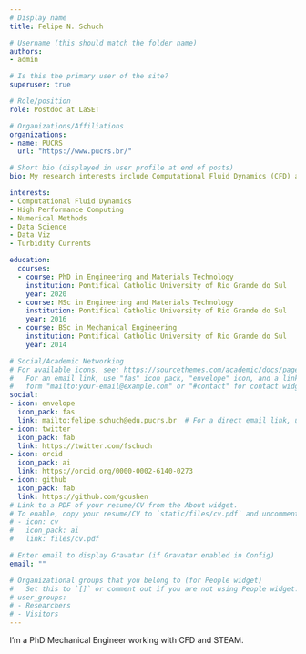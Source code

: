 ```yaml
---
# Display name
title: Felipe N. Schuch

# Username (this should match the folder name)
authors:
- admin

# Is this the primary user of the site?
superuser: true

# Role/position
role: Postdoc at LaSET

# Organizations/Affiliations
organizations:
- name: PUCRS
  url: "https://www.pucrs.br/"

# Short bio (displayed in user profile at end of posts)
bio: My research interests include Computational Fluid Dynamics (CFD) and STEAM.

interests:
- Computational Fluid Dynamics
- High Performance Computing
- Numerical Methods
- Data Science
- Data Viz
- Turbidity Currents

education:
  courses:
  - course: PhD in Engineering and Materials Technology
    institution: Pontifical Catholic University of Rio Grande do Sul
    year: 2020
  - course: MSc in Engineering and Materials Technology
    institution: Pontifical Catholic University of Rio Grande do Sul
    year: 2016
  - course: BSc in Mechanical Engineering
    institution: Pontifical Catholic University of Rio Grande do Sul
    year: 2014

# Social/Academic Networking
# For available icons, see: https://sourcethemes.com/academic/docs/page-builder/#icons
#   For an email link, use "fas" icon pack, "envelope" icon, and a link in the
#   form "mailto:your-email@example.com" or "#contact" for contact widget.
social:
- icon: envelope
  icon_pack: fas
  link: mailto:felipe.schuch@edu.pucrs.br  # For a direct email link, use "mailto:test@example.org".
- icon: twitter
  icon_pack: fab
  link: https://twitter.com/fschuch
- icon: orcid
  icon_pack: ai
  link: https://orcid.org/0000-0002-6140-0273
- icon: github
  icon_pack: fab
  link: https://github.com/gcushen
# Link to a PDF of your resume/CV from the About widget.
# To enable, copy your resume/CV to `static/files/cv.pdf` and uncomment the lines below.
# - icon: cv
#   icon_pack: ai
#   link: files/cv.pdf

# Enter email to display Gravatar (if Gravatar enabled in Config)
email: ""

# Organizational groups that you belong to (for People widget)
#   Set this to `[]` or comment out if you are not using People widget.
# user_groups:
# - Researchers
# - Visitors
---
```


I’m a PhD Mechanical Engineer working with CFD and STEAM.

